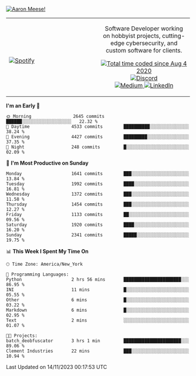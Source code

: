 [![Aaron Meese!](https://user-images.githubusercontent.com/17814535/88975338-a2aabf00-d27f-11ea-963f-8a19608716b4.png)](https://github.com/ajmeese7/readme-ascii "README ASCII")

<!-- Modified from project here: https://github.com/novatorem/novatorem -->
<table width="100%">
  <tr>
  <td width="50%">

&nbsp; <br> [![Spotify](https://ajmeese7.vercel.app/api/spotify)](https://open.spotify.com/user/ajmeese)

  </td>
  <td width="50%">
    <p align="center">
    Software Developer working on hobbyist projects, cutting-edge cybersecurity, and custom software for clients.
    </p>
    <p align="center">
      <a href="https://wakatime.com/@f726891d-3b02-46cd-9b60-e8c59f9e2b14">
        <img src="https://wakatime.com/badge/user/f726891d-3b02-46cd-9b60-e8c59f9e2b14.svg" alt="Total time coded since Aug 4 2020" title="WakaTime" />
      </a>
      <a href="http://link.aaronmeese.com/discord">
        <img src="https://img.shields.io/badge/discord-ajmeese7%234835-369?style=flat-square&logo=discord&logoColor=white&color=purple" alt="Discord" title="Discord">
      </a>
      <br />
      <a href="https://link.aaronmeese.com/medium">
        <img src="https://img.shields.io/badge/medium-ajmeese7-1DB954?style=flat-square&logo=medium&logoColor=white" alt="Medium" title="Medium">
      </a>
      <a href="https://link.aaronmeese.com/linkedin">
        <img src="https://img.shields.io/badge/linkedIn-aaronmeese-1DB954?style=flat-square&logo=linkedin&logoColor=white&color=blue" alt="LinkedIn" title="LinkedIn">
      </a>
    </p>
  </td>

</table>

[//]: <> (The `&nbsp;` is to have Aphelion take up more space)

<!--START_SECTION:waka-->
**I'm an Early 🐤** 

```text
🌞 Morning                2645 commits        ██████░░░░░░░░░░░░░░░░░░░   22.32 % 
🌆 Daytime                4533 commits        ██████████░░░░░░░░░░░░░░░   38.24 % 
🌃 Evening                4427 commits        █████████░░░░░░░░░░░░░░░░   37.35 % 
🌙 Night                  248 commits         █░░░░░░░░░░░░░░░░░░░░░░░░   02.09 % 
```
📅 **I'm Most Productive on Sunday** 

```text
Monday                   1641 commits        ███░░░░░░░░░░░░░░░░░░░░░░   13.84 % 
Tuesday                  1992 commits        ████░░░░░░░░░░░░░░░░░░░░░   16.81 % 
Wednesday                1372 commits        ███░░░░░░░░░░░░░░░░░░░░░░   11.58 % 
Thursday                 1454 commits        ███░░░░░░░░░░░░░░░░░░░░░░   12.27 % 
Friday                   1133 commits        ██░░░░░░░░░░░░░░░░░░░░░░░   09.56 % 
Saturday                 1920 commits        ████░░░░░░░░░░░░░░░░░░░░░   16.20 % 
Sunday                   2341 commits        █████░░░░░░░░░░░░░░░░░░░░   19.75 % 
```


📊 **This Week I Spent My Time On** 

```text
🕑︎ Time Zone: America/New_York

💬 Programming Languages: 
Python                   2 hrs 56 mins       ██████████████████████░░░   86.95 % 
INI                      11 mins             █░░░░░░░░░░░░░░░░░░░░░░░░   05.55 % 
Other                    6 mins              █░░░░░░░░░░░░░░░░░░░░░░░░   03.22 % 
Markdown                 6 mins              █░░░░░░░░░░░░░░░░░░░░░░░░   02.95 % 
Text                     2 mins              ░░░░░░░░░░░░░░░░░░░░░░░░░   01.07 % 

🐱‍💻 Projects: 
batch_deobfuscator       3 hrs 1 min         ██████████████████████░░░   89.06 % 
Clement Industries       22 mins             ███░░░░░░░░░░░░░░░░░░░░░░   10.94 % 
```


 Last Updated on 14/11/2023 00:17:53 UTC
<!--END_SECTION:waka-->

